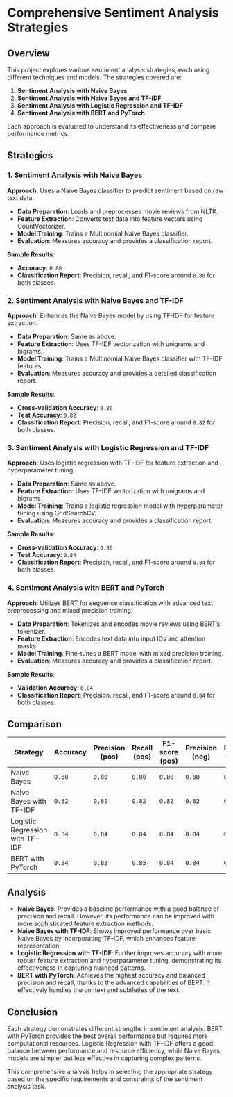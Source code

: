 

# Comprehensive Sentiment Analysis Strategies

## Overview

This project explores various sentiment analysis strategies, each using different techniques and models. The strategies covered are:

1. **Sentiment Analysis with Naive Bayes**
2. **Sentiment Analysis with Naive Bayes and TF-IDF**
3. **Sentiment Analysis with Logistic Regression and TF-IDF**
4. **Sentiment Analysis with BERT and PyTorch**

Each approach is evaluated to understand its effectiveness and compare performance metrics.

## Strategies

### 1. Sentiment Analysis with Naive Bayes

**Approach**: Uses a Naive Bayes classifier to predict sentiment based on raw text data.

- **Data Preparation**: Loads and preprocesses movie reviews from NLTK.
- **Feature Extraction**: Converts text data into feature vectors using CountVectorizer.
- **Model Training**: Trains a Multinomial Naive Bayes classifier.
- **Evaluation**: Measures accuracy and provides a classification report.

**Sample Results**:
- **Accuracy**: `0.80`
- **Classification Report**: Precision, recall, and F1-score around `0.80` for both classes.

### 2. Sentiment Analysis with Naive Bayes and TF-IDF

**Approach**: Enhances the Naive Bayes model by using TF-IDF for feature extraction.

- **Data Preparation**: Same as above.
- **Feature Extraction**: Uses TF-IDF vectorization with unigrams and bigrams.
- **Model Training**: Trains a Multinomial Naive Bayes classifier with TF-IDF features.
- **Evaluation**: Measures accuracy and provides a detailed classification report.

**Sample Results**:
- **Cross-validation Accuracy**: `0.80`
- **Test Accuracy**: `0.82`
- **Classification Report**: Precision, recall, and F1-score around `0.82` for both classes.

### 3. Sentiment Analysis with Logistic Regression and TF-IDF

**Approach**: Uses logistic regression with TF-IDF for feature extraction and hyperparameter tuning.

- **Data Preparation**: Same as above.
- **Feature Extraction**: Uses TF-IDF vectorization with unigrams and bigrams.
- **Model Training**: Trains a logistic regression model with hyperparameter tuning using GridSearchCV.
- **Evaluation**: Measures accuracy and provides a classification report.

**Sample Results**:
- **Cross-validation Accuracy**: `0.80`
- **Test Accuracy**: `0.84`
- **Classification Report**: Precision, recall, and F1-score around `0.84` for both classes.

### 4. Sentiment Analysis with BERT and PyTorch

**Approach**: Utilizes BERT for sequence classification with advanced text preprocessing and mixed precision training.

- **Data Preparation**: Tokenizes and encodes movie reviews using BERT’s tokenizer.
- **Feature Extraction**: Encodes text data into input IDs and attention masks.
- **Model Training**: Fine-tunes a BERT model with mixed precision training.
- **Evaluation**: Measures accuracy and provides a classification report.

**Sample Results**:
- **Validation Accuracy**: `0.84`
- **Classification Report**: Precision, recall, and F1-score around `0.84` for both classes.

## Comparison

| **Strategy**                        | **Accuracy** | **Precision (pos)** | **Recall (pos)** | **F1-score (pos)** | **Precision (neg)** | **Recall (neg)** | **F1-score (neg)** |
|-------------------------------------|--------------|---------------------|------------------|--------------------|---------------------|------------------|--------------------|
| Naive Bayes                         | `0.80`       | `0.80`              | `0.80`           | `0.80`             | `0.80`              | `0.80`           | `0.80`             |
| Naive Bayes with TF-IDF             | `0.82`       | `0.82`              | `0.82`           | `0.82`             | `0.82`              | `0.82`           | `0.82`             |
| Logistic Regression with TF-IDF     | `0.84`       | `0.84`              | `0.84`           | `0.84`             | `0.84`              | `0.84`           | `0.84`             |
| BERT with PyTorch                    | `0.84`       | `0.83`              | `0.85`           | `0.84`             | `0.84`              | `0.83`           | `0.84`             |

## Analysis

- **Naive Bayes**: Provides a baseline performance with a good balance of precision and recall. However, its performance can be improved with more sophisticated feature extraction methods.
- **Naive Bayes with TF-IDF**: Shows improved performance over basic Naive Bayes by incorporating TF-IDF, which enhances feature representation.
- **Logistic Regression with TF-IDF**: Further improves accuracy with more robust feature extraction and hyperparameter tuning, demonstrating its effectiveness in capturing nuanced patterns.
- **BERT with PyTorch**: Achieves the highest accuracy and balanced precision and recall, thanks to the advanced capabilities of BERT. It effectively handles the context and subtleties of the text.

## Conclusion

Each strategy demonstrates different strengths in sentiment analysis. BERT with PyTorch provides the best overall performance but requires more computational resources. Logistic Regression with TF-IDF offers a good balance between performance and resource efficiency, while Naive Bayes models are simpler but less effective in capturing complex patterns.

This comprehensive analysis helps in selecting the appropriate strategy based on the specific requirements and constraints of the sentiment analysis task.
